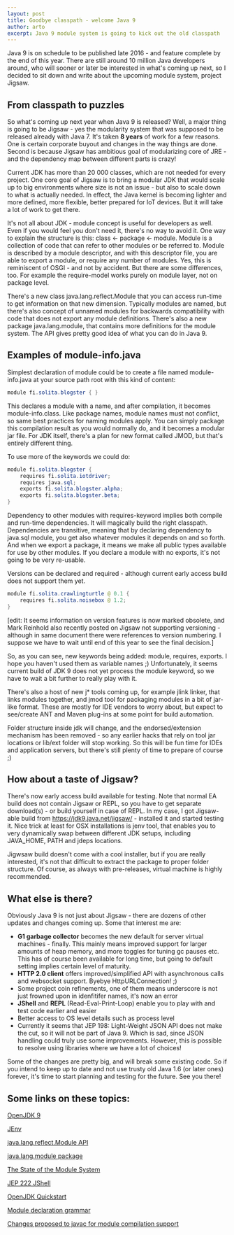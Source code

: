 ```yaml
---
layout: post
title: Goodbye classpath - welcome Java 9
author: arto
excerpt: Java 9 module system is going to kick out the old classpath
---
```


Java 9 is on schedule to be published late 2016 - and feature complete by the end of this year. There are still around 10 million Java developers around, who will sooner or later be interested in what's coming up next, so I decided to sit down and write about the upcoming module system, project Jigsaw. 

## From classpath to puzzles

So what's coming up next year when Java 9 is released? Well, a major thing is going to be Jigsaw - yes the modularity system that was supposed to be released already with Java 7. It's taken **8 years** of work for a few reasons. One is certain corporate buyout and changes in the way things are done. Second is because Jigsaw has ambitious goal of modularizing core of JRE - and the dependency map between different parts is crazy!

Current JDK has more than 20 000 classes, which are not needed for every project. One core goal of Jigsaw is to bring a modular JDK that would scale up to big environments where size is not an issue - but also to scale down to what is actually needed. In effect, the Java kernel is becoming lighter and more defined, more flexible, better prepared for IoT devices. But it will take a lot of work to get there.

It's not all about JDK - module concept is useful for developers as well. Even if you would feel you don't need it, there's no way to avoid it. One way to explain the structure is this: class <- package <- module. Module is a collection of code that can refer to other modules or be referred to. Module is described by a module descriptor, and with this descriptor file, you are able to export a module, or require any number of modules. Yes, this is reminiscent of OSGI - and not by accident. But there are some differences, too. For example the require-model works purely on module layer, not on package level. 

There's a new class java.lang.reflect.Module that you can access run-time to get information on that new dimension. Typically modules are named, but there's also concept of unnamed modules for backwards compatibility with code that does not export any module definitions. There's also a new package java.lang.module, that contains more definitions for the module system. The API gives pretty good idea of what you can do in Java 9.

## Examples of module-info.java

Simplest declaration of module could be to create a file named module-info.java at your source path root with this kind of content:

```java
module fi.solita.blogster { }
```

This declares a module with a name, and after compilation, it becomes module-info.class. Like package names, module names must not conflict, so same best practices for naming modules apply. You can simply package this compilation result as you would normally do, and it becomes a modular jar file. For JDK itself, there's a plan for new format called JMOD, but that's entirely different thing.

To use more of the keywords we could do:

```java
module fi.solita.blogster {
    requires fi.solita.iotdriver;
    requires java.sql;
    exports fi.solita.blogster.alpha;
    exports fi.solita.blogster.beta;
}
```

Dependency to other modules with requires-keyword implies both compile and run-time dependencies. It will magically build the right classpath. Dependencies are transitive, meaning that by declaring dependency to java.sql module, you get also whatever modules it depends on and so forth. And when we export a package, it means we make all public types available for use by other modules. If you declare a module with no exports, it's not going to be very re-usable.

Versions can be declared and required - although current early access build does not support them yet. 

```java
module fi.solita.crawlingturtle @ 0.1 {
    requires fi.solita.noisebox @ 1.2;
}
```

[edit: It seems information on version features is now marked obsolete, and Mark Reinhold also recently posted on Jigsaw not supporting versioning - although in same document there were references to version numbering. I suppose we have to wait until end of this year to see the final decision.]

So, as you can see, new keywords being added: module, requires, exports. I hope you haven't used them as variable names ;) Unfortunately, it seems current build of JDK 9 does not yet process the module keyword, so we have to wait a bit further to really play with it.

There's also a host of new j* tools coming up, for example jlink linker, that links modules together, and jmod tool for packaging modules in a bit of jar-like format. These are mostly for IDE vendors to worry about, but expect to see/create ANT and Maven plug-ins at some point for build automation.

Folder structure inside jdk will change, and the endorsed/extension mechanism has been removed - so any earlier hacks that rely on tool jar locations or lib/ext folder will stop working. So this will be fun time for IDEs and application servers, but there's still plenty of time to prepare of course ;) 

## How about a taste of Jigsaw?

There's now early access build available for testing. Note that normal EA build does not contain Jigsaw or REPL, so you have to get separate download(s) - or build yourself in case of REPL. In my case, I got Jigsaw-able build from https://jdk9.java.net/jigsaw/ - installed it and started testing it. Nice trick at least for OSX installations is jenv tool, that enables you to very dynamically swap between different JDK setups, including JAVA_HOME, PATH and jdeps locations.

Jigwsaw build doesn't come with a cool installer, but if you are really interested, it's not that difficult to extract the package to proper folder structure. Of course, as always with pre-releases, virtual machine is highly recommended.

## What else is there?

Obviously Java 9 is not just about Jigsaw - there are dozens of other updates and changes coming up. Some that interest me are:

- **G1 garbage collector** becomes the new default for server virtual machines - finally. This mainly means improved support for larger amounts of heap memory, and more toggles for tuning gc pauses etc. This has of course been available for long time, but going to default setting implies certain level of maturity.
- **HTTP 2.0 client** offers improved/simplified API with asynchronous calls and websocket support. Byebye HttpURLConnection! ;)
- Some project coin refinements, one of them means underscore is not just frowned upon in idenfitifer names, it's now an error
- **JShell** and **REPL** (Read-Eval-Print-Loop) enable you to play with and test code earlier and easier 
- Better access to OS level details such as process level
- Currently it seems that JEP 198: Light-Weight JSON API does not make the cut, so it will not be part of Java 9. Which is sad, since JSON handling could truly use some improvements. However, this is possible to resolve using libraries where we have a lot of choices!

Some of the changes are pretty big, and will break some existing code. So if you intend to keep up to date and not use trusty old Java 1.6 (or later ones) forever, it's time to start planning and testing for the future. See you there!

## Some links on these topics:

[OpenJDK 9](http://openjdk.java.net/projects/jdk9/)

[JEnv](http://www.jenv.be/)

[java.lang.reflect.Module API](http://cr.openjdk.java.net/~mr/jigsaw/spec/api/java/lang/reflect/Module.html)

[java.lang.module package](http://cr.openjdk.java.net/~mr/jigsaw/spec/api/java/lang/module/package-summary.html)

[The State of the Module System](http://openjdk.java.net/projects/jigsaw/spec/sotms/)

[JEP 222 JShell](http://openjdk.java.net/jeps/222)

[OpenJDK Quickstart](http://openjdk.java.net/projects/jigsaw/doc/quickstart.html)

[Module declaration grammar](http://openjdk.java.net/projects/jigsaw/doc/lang-vm.html#jigsaw-1)

[Changes proposed to javac for module compilation support](http://openjdk.java.net/projects/jigsaw/doc/ModulesAndJavac.pdf)
